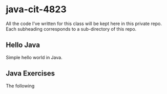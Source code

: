 # java-cit-4823

All the code I've written for this class will be kept here in this private repo. Each subheading corresponds to a sub-directory of this repo.

## Hello Java

Simple hello world in Java.

## Java Exercises

The following
